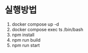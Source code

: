 # 실행방법

1. docker compose up -d
2. docker compose exec ts /bin/bash
3. npm install
4. npm run build
5. npm run start
